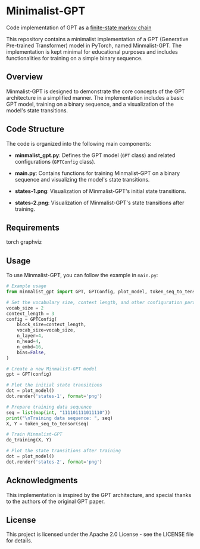 # Minimalist-GPT
Code implementation of GPT as a [finite-state markov chain](https://colab.research.google.com/drive/1SiF0KZJp75rUeetKOWqpsA8clmHP6jMg#scrollTo=eNAcd1qYxZ1P)

This repository contains a minimalist implementation of a GPT (Generative Pre-trained Transformer) model in PyTorch, named Minmalist-GPT. The implementation is kept minimal for educational purposes and includes functionalities for training on a simple binary sequence.

## Overview

Minmalist-GPT is designed to demonstrate the core concepts of the GPT architecture in a simplified manner. The implementation includes a basic GPT model, training on a binary sequence, and a visualization of the model's state transitions.

## Code Structure

The code is organized into the following main components:

- **minmalist_gpt.py**: Defines the GPT model (`GPT` class) and related configurations (`GPTConfig` class).

- **main.py**: Contains functions for training Minmalist-GPT on a binary sequence and visualizing the model's state transitions.

- **states-1.png**: Visualization of Minmalist-GPT's initial state transitions.

- **states-2.png**: Visualization of Minmalist-GPT's state transitions after training.

## Requirements

torch
graphviz

## Usage

To use Minmalist-GPT, you can follow the example in `main.py`:

```python
# Example usage
from minmalist_gpt import GPT, GPTConfig, plot_model, token_seq_to_tensor, do_training

# Set the vocabulary size, context length, and other configuration parameters
vocab_size = 2
context_length = 3
config = GPTConfig(
    block_size=context_length,
    vocab_size=vocab_size,
    n_layer=4,
    n_head=4,
    n_embd=16,
    bias=False,
)

# Create a new Minmalist-GPT model
gpt = GPT(config)

# Plot the initial state transitions
dot = plot_model()
dot.render('states-1', format='png')

# Prepare training data sequence
seq = list(map(int, "111101111011110"))
print("\nTraining data sequence: ", seq)
X, Y = token_seq_to_tensor(seq)

# Train Minmalist-GPT
do_training(X, Y)

# Plot the state transitions after training
dot = plot_model()
dot.render('states-2', format='png')
```
## Acknowledgments
This implementation is inspired by the GPT architecture, and special thanks to the authors of the original GPT paper.

## License
This project is licensed under the Apache 2.0 License - see the LICENSE file for details.